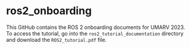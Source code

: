 # ros2_onboarding
This GitHub contains the ROS 2 onboarding documents for UMARV 2023.
To access the tutorial, go into the `ros2_tutorial_documentation` directory and download the `ROS2_tutorial.pdf` file.
